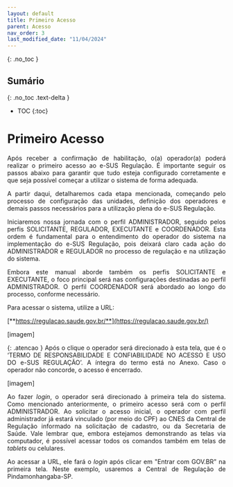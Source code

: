 ```yaml
---
layout: default
title: Primeiro Acesso
parent: Acesso
nav_order: 3
last_modified_date: "11/04/2024"
---
```

<head>
    <style>
        p{text-align:justify};
    </style>
</head>

{: .no_toc }

## Sumário
{: .no_toc .text-delta }

- TOC
{:toc}

# Primeiro Acesso

Após receber a confirmação de habilitação, o(a) operador(a) poderá realizar o primeiro acesso ao e-SUS Regulação. É importante seguir os passos abaixo para garantir que tudo esteja configurado corretamente e que seja possível começar a utilizar o sistema de forma adequada.

A partir daqui, detalharemos cada etapa mencionada, começando pelo processo de configuração das unidades, definição dos operadores e demais passos necessários para a utilização plena do e-SUS Regulação.

Iniciaremos nossa jornada com o perfil ADMINISTRADOR, seguido pelos perfis SOLICITANTE, REGULADOR, EXECUTANTE e COORDENADOR. Esta ordem é fundamental para o entendimento do operador do sistema na implementação do e-SUS Regulação, pois deixará claro cada ação do ADMINISTRADOR e REGULADOR no processo de regulação e na utilização do sistema.

Embora este manual aborde também os perfis SOLICITANTE e EXECUTANTE, o foco principal será nas configurações destinadas ao perfil ADMINISTRADOR. O perfil COORDENADOR será abordado ao longo do processo, conforme necessário.

Para acessar o sistema, utilize a URL:

[**https://regulacao.saude.gov.br/**](https://regulacao.saude.gov.br/)

[imagem]

{: .atencao } 
Após o clique o operador será direcionado à esta tela, que é o ‘TERMO DE RESPONSABILIDADE E CONFIABILIDADE NO ACESSO E USO DO e-SUS REGULAÇÃO’. A íntegra do termo está no Anexo. Caso o operador não concorde, o acesso é encerrado.

[imagem]

Ao fazer _login_, o operador será direcionado à primeira tela do sistema. Como mencionado anteriormente, o primeiro acesso será com o perfil ADMINISTRADOR. Ao solicitar o acesso inicial, o operador com perfil administrador já estará vinculado (por meio do CPF) ao CNES da Central de Regulação informado na solicitação de cadastro, ou da Secretaria de Saúde. Vale lembrar que, embora estejamos demonstrando as telas via computador, é possível acessar todos os comandos também em telas de _tablets_ ou celulares.

Ao acessar a URL, ele fará o _login_ após clicar em "Entrar com GOV.BR" na primeira tela. Neste exemplo, usaremos a Central de Regulação de Pindamonhangaba-SP.

